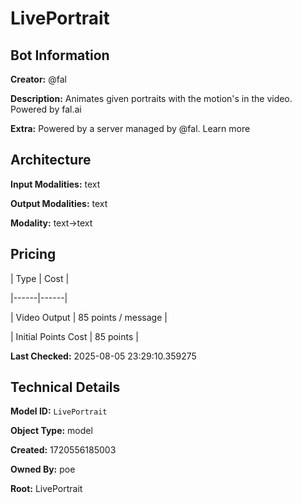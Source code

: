 # LivePortrait

## Bot Information

**Creator:** @fal

**Description:** Animates given portraits with the motion's in the video. Powered by fal.ai

**Extra:** Powered by a server managed by @fal. Learn more


## Architecture

**Input Modalities:** text

**Output Modalities:** text

**Modality:** text->text


## Pricing

| Type | Cost |

|------|------|

| Video Output | 85 points / message |

| Initial Points Cost | 85 points |


**Last Checked:** 2025-08-05 23:29:10.359275


## Technical Details

**Model ID:** `LivePortrait`

**Object Type:** model

**Created:** 1720556185003

**Owned By:** poe

**Root:** LivePortrait
